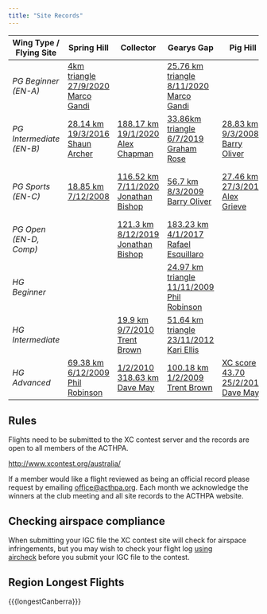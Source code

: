 ```yaml
---
title: "Site Records"
---
```


| Wing Type / Flying Site | Spring Hill                                       | Collector                                                   | Gearys Gap                                                |  Pig Hill                                      |  Lanyon                                                   | Binalong                                                | Honeysuckle                                                |
| ----------------------- | ------------------------------------------------- | ----------------------------------------------------------- | --------------------------------------------------------- | ---------------------------------------------- | --------------------------------------------------------- | ------------------------------------------------------- | -----------                                                |
| *PG Beginner (EN-A)*    | [4km triangle 27/9/2020 Marco Gandi][marco-spring]|                                                             | [25.76 km triangle 8/11/2020 Marco Gandi][marco-gearys]   |                                                |                                                           |                                                         | [5.47 km triangle 25/1/2014 Dave Clarke][dave-honeysuckle] |
| *PG Intermediate (EN-B)*| [28.14 km 19/3/2016 Shaun Archer][shaun-spring]   | [188.17 km 19/1/2020 Alex Chapman][alex-collector]          | [33.86km triangle 6/7/2019 Graham Rose][grum-gearys]      | [28.83 km 9/3/2008 Barry Oliver][barry-pig]    | [5.90 km 1/1/2018 Shaun Archer][shaun-lanyon]             | [3.5 km 9/11/2008  David Scott][david-binalong]         | [165.71 km 10/12/2020 Daniel Thuillier][dan-honeysuckle]   |
| *PG Sports (EN-C)*      | [18.85 km 7/12/2008][phil-spring]                 | [116.52 km 7/11/2020 Jonathan Bishop][jono-collector2]      | [56.7 km 8/3/2009 Barry Oliver][barry-gearys]             | [27.46 km 27/3/2011 Alex Grieve][alex-pig]     | [6.64 km triangle 24/4/2019 Jonathan Bishop][jono-lanyon] | [5.7 km 9/11/2008 Alexandre Grieve][alexandre-binalong] |                                                            |
| *PG Open (EN-D, Comp)*  |                                                   | [121.3 km 8/12/2019 Jonathan Bishop][jono-collector]        | [183.23 km 4/1/2017 Rafael Esquillaro][rafa-gearys]       |                                                | [9.11 km 16/5/2020 Jonathan Bishop][jono-lanyon2]         |                                                         |                                                            |
| *HG Beginner*           |                                                   |                                                             | [24.97 km triangle 11/11/2009 Phil Robinson][phil-gearys] |                                                |                                                           |                                                         |                                                            |
| *HG Intermediate*       |                                                   | [19.9 km 9/7/2010 Trent Brown][trent-collector]             | [51.64 km triangle 23/11/2012 Kari Ellis][kari-gearys]    |                                                |                                                           |                                                         |                                                            |
| *HG Advanced*           | [69.38 km 6/12/2009 Phil Robinson][phil-spring-hg]| [1/2/2010 318.63 km Dave May][dave-collector]               | [100.18 km 1/2/2009 Trent Brown][trent-gearys]            | [XC score 43.70 25/2/2010 Dave May][dave-pig]  | [12.03 km 24/5/2010 Trent Brown][trent-lanyon]            | [XC Score 246.99 12/12/2009 Trent Brown][trent-binalong]| [37.39 km 2/4/2010 Dave May][dave-honeysuckle]             |

[shaun-spring]: http://www.xcontest.org/australia/flights/detail:shaunar/19.3.2016/04:19
[alex-collector]: https://www.xcontest.org/2020/world/en/flights/detail:alex.chapman/19.1.2020/01:45
[jono-collector]: https://www.xcontest.org/2020/world/en/flights/detail:JonathanBishop/8.12.2019/00:11
[jono-collector2]: https://www.xcontest.org/2020/world/en/flights/detail:JonathanBishop/7.11.2020/01:35
[trent-collector]: https://www.paraglidingforum.com/leonardo/flight/354941
[matthew-gearys]: http://www.paraglidingforum.com/leonardo/flight/164826
[barry-pig]: http://www.paraglidingforum.com/modules.php?name=leonardo&op=show_flight&flightID=32977
[david-binalong]: http://www.paraglidingforum.com/leonardo/flight/149803
[barry-spring]: http://www.paraglidingforum.com/leonardo/flight/291208
[barry-gearys]: http://www.paraglidingforum.com/leonardo/flight/165618
[alex-pig]: http://www.xcontest.org/world/en/flights/detail:MadFrench/27.3.2011/04:13
[stuart-pig]: http://www.paraglidingforum.com/leonardo/flight/416489
[alexandre-binalong]: http://www.paraglidingforum.com/leonardo/flight/148659
[dave-collector]: https://www.paraglidingforum.com/leonardo/flight/297799
[dave-pig]: http://www.paraglidingforum.com/leonardo/flight/302265
[trent-binalong]: http://www.paraglidingforum.com/leonardo/flight/292158
[marco-spring]: https://www.xcontest.org/2016/world/en/flights/detail:elgando/27.9.2020/01:04
[phil-spring]: http://www.paraglidingforum.com/leonardo/flight/229973
[phil-spring-hg]: http://www.paraglidingforum.com/leonardo/flight/291220
[dan-honeysuckle]: https://www.xcontest.org/2020/world/en/flights/detail:Daniel121/10.12.2020/00:27
[dave-honeysuckle]: https://www.paraglidingforum.com/leonardo/flight/312809
[trent-gearys]: https://www.paraglidingforum.com/leonardo/flight/159738
[kari-gearys]: https://www.xcontest.org/2013/world/en/flights/detail:KariEllis/23.11.2012/06:35
[phil-gearys]: https://www.paraglidingforum.com/leonardo/flight/229984
[rafa-gearys]: https://www.xcontest.org/2017/world/en/flights/detail:Esquillaro/4.1.2017/00:05
[marco-gearys]: https://www.xcontest.org/world/en/flights/detail:elgando/7.11.2020/21:21
[grum-gearys]: https://www.xcontest.org/2019/world/en/flights/detail:Grum1985/6.7.2019/01:12
[dave-honeysuckle]: https://www.xcontest.org/2014/world/en/flights/detail:daverclarke/25.1.2014/01:22
[trent-lanyon]: https://www.paraglidingforum.com/leonardo/flight/331101
[jono-lanyon]: https://www.xcontest.org/2019/world/en/flights/detail:JonathanBishop/24.4.2019/06:33
[shaun-lanyon]: https://www.xcontest.org/2018/world/en/flights/detail:shaunar/1.1.2018/03:01
[jono-lanyon2]: https://www.xcontest.org/2020/world/en/flights/detail:JonathanBishop/16.5.2020/05:55

## Rules

Flights need to be submitted to the XC contest server and the records are open to all members of the ACTHPA.

http://www.xcontest.org/australia/

If a member would like a flight reviewed as being an official record please request by emailing office@acthpa.org.
Each month we acknowledge the winners at the club meeting and all site records to the ACTHPA website.

## Checking airspace compliance

When submitting your IGC file the XC contest site will check for airspace infringements, but you may wish to check your flight log [using aircheck](http://xcaustralia.org/aircheck/aircheck.php) before you submit your IGC file to the contest. 

## Region Longest Flights

{{{longestCanberra}}}
